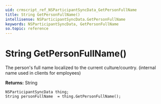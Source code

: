 ```yaml
---
uid: crmscript_ref_NSParticipantSyncData_GetPersonFullName
title: String GetPersonFullName()
intellisense: NSParticipantSyncData.GetPersonFullName
keywords: NSParticipantSyncData, GetPersonFullName
so.topic: reference
---
```


# String GetPersonFullName()

The person's full name localized to the current culture/country.  (internal name used in clients for employees)

**Returns:** String

```crmscript
NSParticipantSyncData thing;
String personFullName  = thing.GetPersonFullName();
```

